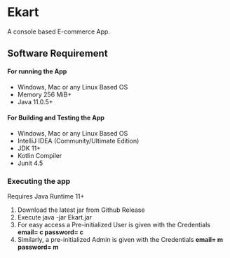# Ekart

A console based E-commerce App.

## Software Requirement

#### For running the App

* Windows, Mac or any Linux Based OS
* Memory 256 MiB+
* Java 11.0.5+

#### For Building and Testing the App

* Windows, Mac or any Linux Based OS
* IntelliJ IDEA (Community/Ultimate Edition)
* JDK 11+
* Kotlin Compiler
* Junit 4.5

### Executing the app

Requires Java Runtime 11+

1. Download the latest jar from Github Release
2. Execute java -jar Ekart.jar
3. For easy access a Pre-initialized User is given with the Credentials **email= c password= c**
4. Similarly, a pre-initialized Admin is given with the Credentials **email= m password= m**

